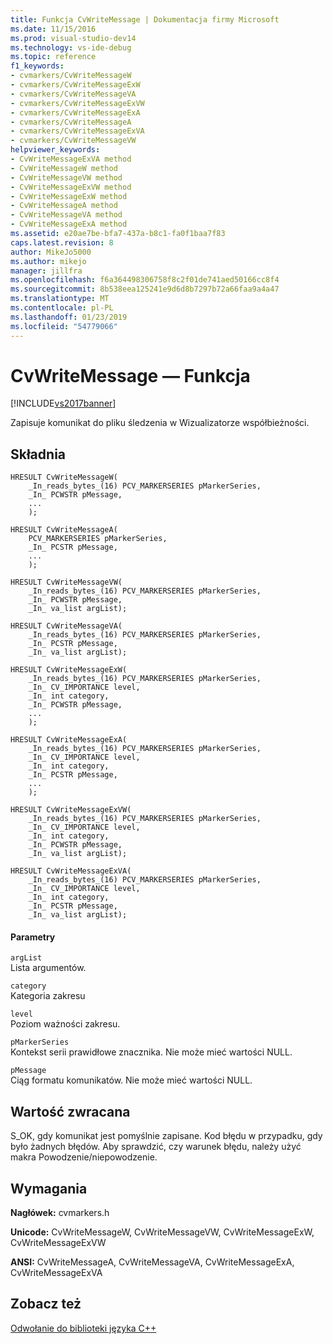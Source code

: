 ```yaml
---
title: Funkcja CvWriteMessage | Dokumentacja firmy Microsoft
ms.date: 11/15/2016
ms.prod: visual-studio-dev14
ms.technology: vs-ide-debug
ms.topic: reference
f1_keywords:
- cvmarkers/CvWriteMessageW
- cvmarkers/CvWriteMessageExW
- cvmarkers/CvWriteMessageVA
- cvmarkers/CvWriteMessageExVW
- cvmarkers/CvWriteMessageExA
- cvmarkers/CvWriteMessageA
- cvmarkers/CvWriteMessageExVA
- cvmarkers/CvWriteMessageVW
helpviewer_keywords:
- CvWriteMessageExVA method
- CvWriteMessageW method
- CvWriteMessageVW method
- CvWriteMessageExVW method
- CvWriteMessageExW method
- CvWriteMessageA method
- CvWriteMessageVA method
- CvWriteMessageExA method
ms.assetid: e20ae7be-bfa7-437a-b8c1-fa0f1baa7f83
caps.latest.revision: 8
author: MikeJo5000
ms.author: mikejo
manager: jillfra
ms.openlocfilehash: f6a364498306758f8c2f01de741aed50166cc8f4
ms.sourcegitcommit: 8b538eea125241e9d6d8b7297b72a66faa9a4a47
ms.translationtype: MT
ms.contentlocale: pl-PL
ms.lasthandoff: 01/23/2019
ms.locfileid: "54779066"
---
```

# <a name="cvwritemessage-function"></a>CvWriteMessage — Funkcja
[!INCLUDE[vs2017banner](../includes/vs2017banner.md)]

Zapisuje komunikat do pliku śledzenia w Wizualizatorze współbieżności.  
  
## <a name="syntax"></a>Składnia  
  
```  
HRESULT CvWriteMessageW(  
    _In_reads_bytes_(16) PCV_MARKERSERIES pMarkerSeries,  
    _In_ PCWSTR pMessage,  
    ...  
    );  
  
HRESULT CvWriteMessageA(  
    PCV_MARKERSERIES pMarkerSeries,  
    _In_ PCSTR pMessage,  
    ...  
    );  
  
HRESULT CvWriteMessageVW(  
    _In_reads_bytes_(16) PCV_MARKERSERIES pMarkerSeries,  
    _In_ PCWSTR pMessage,  
    _In_ va_list argList);  
  
HRESULT CvWriteMessageVA(  
    _In_reads_bytes_(16) PCV_MARKERSERIES pMarkerSeries,  
    _In_ PCSTR pMessage,  
    _In_ va_list argList);  
  
HRESULT CvWriteMessageExW(  
    _In_reads_bytes_(16) PCV_MARKERSERIES pMarkerSeries,  
    _In_ CV_IMPORTANCE level,  
    _In_ int category,  
    _In_ PCWSTR pMessage,  
    ...  
    );  
  
HRESULT CvWriteMessageExA(  
    _In_reads_bytes_(16) PCV_MARKERSERIES pMarkerSeries,  
    _In_ CV_IMPORTANCE level,  
    _In_ int category,  
    _In_ PCSTR pMessage,  
    ...  
    );  
  
HRESULT CvWriteMessageExVW(  
    _In_reads_bytes_(16) PCV_MARKERSERIES pMarkerSeries,  
    _In_ CV_IMPORTANCE level,  
    _In_ int category,  
    _In_ PCWSTR pMessage,  
    _In_ va_list argList);  
  
HRESULT CvWriteMessageExVA(  
    _In_reads_bytes_(16) PCV_MARKERSERIES pMarkerSeries,  
    _In_ CV_IMPORTANCE level,  
    _In_ int category,  
    _In_ PCSTR pMessage,  
    _In_ va_list argList);  
```  
  
#### <a name="parameters"></a>Parametry  
 `argList`  
 Lista argumentów.  
  
 `category`  
 Kategoria zakresu  
  
 `level`  
 Poziom ważności zakresu.  
  
 `pMarkerSeries`  
 Kontekst serii prawidłowe znacznika. Nie może mieć wartości NULL.  
  
 `pMessage`  
 Ciąg formatu komunikatów. Nie może mieć wartości NULL.  
  
## <a name="return-value"></a>Wartość zwracana  
 S_OK, gdy komunikat jest pomyślnie zapisane. Kod błędu w przypadku, gdy było żadnych błędów. Aby sprawdzić, czy warunek błędu, należy użyć makra Powodzenie/niepowodzenie.  
  
## <a name="requirements"></a>Wymagania  
 **Nagłówek:** cvmarkers.h  
  
 **Unicode:** CvWriteMessageW, CvWriteMessageVW, CvWriteMessageExW, CvWriteMessageExVW  
  
 **ANSI:** CvWriteMessageA, CvWriteMessageVA, CvWriteMessageExA, CvWriteMessageExVA  
  
## <a name="see-also"></a>Zobacz też  
 [Odwołanie do biblioteki języka C++](../profiling/cpp-library-reference.md)
